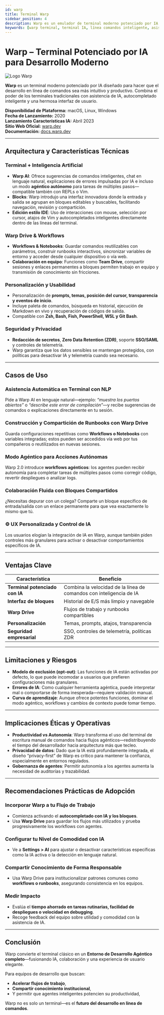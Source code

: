 ```yaml
---
id: warp
title: Terminal Warp
sidebar_position: 4
description: Warp es un emulador de terminal moderno potenciado por IA y Entorno de Desarrollo Agéntico que combina el poder tradicional de línea de comandos con asistencia IA inteligente y características de colaboración en equipo.
keywords: [warp terminal, terminal IA, línea comandos inteligente, asistente terminal IA, terminal desarrollador, IA línea comandos, colaboración terminal, terminal moderno]
---
```


# Warp – Terminal Potenciado por IA para Desarrollo Moderno

<img src="/img/artificial-intelligence/tools/warp.svg" alt="Logo Warp" class="ai-logo logo-warp" />

**Warp** es un terminal moderno potenciado por IA diseñado para hacer que el desarrollo en línea de comandos sea más intuitivo y productivo. Combina el poder de los terminales tradicionales con asistencia de IA, autocompletado inteligente y una hermosa interfaz de usuario.

**Disponibilidad de Plataforma:** macOS, Linux, Windows  
**Fecha de Lanzamiento:** 2020  
**Lanzamiento Características IA:** Abril 2023  
**Sitio Web Oficial:** [warp.dev](https://warp.dev)  
**Documentación:** [docs.warp.dev](https://docs.warp.dev)  

---

## Arquitectura y Características Técnicas

### Terminal + Inteligencia Artificial

- **Warp AI**: Ofrece sugerencias de comandos inteligentes, chat en lenguaje natural, explicaciones de errores impulsadas por IA e incluso un modo **agéntico autónomo** para tareas de múltiples pasos—compatible también con REPLs o Vim.  
- **Blocks**: Warp introdujo una interfaz innovadora donde la entrada y salida se agrupan en bloques editables y buscables, facilitando navegación, revisión y compartición.  
- **Edición estilo IDE**: Uso de interacciones con mouse, selección por cursor, atajos de Vim y autocompletados inteligentes directamente dentro de las líneas del terminal.  

### Warp Drive & Workflows

- **Workflows & Notebooks**: Guardar comandos reutilizables con parámetros, construir runbooks interactivos, sincronizar variables de entorno y acceder desde cualquier dispositivo o vía web.  
- **Colaboración en equipo**: Funciones como **Team Drive**, compartir sesiones y enlaces permanentes a bloques permiten trabajo en equipo y transmisión de conocimiento sin fricciones.  

### Personalización y Usabilidad

- Personalización de **prompts, temas, posición del cursor, transparencia y eventos de inicio**.  
- Incluye paleta de comandos, búsqueda en historial, ejecución de Markdown en vivo y recuperación de códigos de salida.  
- Compatible con **Zsh, Bash, Fish, PowerShell, WSL y Git Bash**.  

### Seguridad y Privacidad

- **Redacción de secretos**, **Zero Data Retention (ZDR)**, soporte **SSO/SAML** y controles de telemetría.  
- Warp garantiza que los datos sensibles se mantengan protegidos, con políticas para desactivar IA y telemetría cuando sea necesario.  

---

## Casos de Uso

### Asistencia Automática en Terminal con NLP
Pide a Warp AI en lenguaje natural—ejemplo: *“muestra los puertos abiertos”* o *“describe este error de compilación”*—y recibe sugerencias de comandos o explicaciones directamente en tu sesión.  

### Construcción y Compartición de Runbooks con Warp Drive
Guarda configuraciones repetitivas como **Workflows o Notebooks** con variables integradas; estos pueden ser accedidos vía web por tus compañeros o reutilizados en nuevas sesiones.  

### Modo Agéntico para Acciones Autónomas
Warp 2.0 introduce **workflows agénticos**: los agentes pueden recibir autonomía para completar tareas de múltiples pasos como corregir código, revertir despliegues o analizar logs.  

### Colaboración Fluida con Bloques Compartidos
¿Necesitas depurar con un colega? Comparte un bloque específico de entrada/salida con un enlace permanente para que vea exactamente lo mismo que tú.  

### ⚙️ UX Personalizada y Control de IA
Los usuarios elogian la integración de IA en Warp, aunque también piden controles más granulares para activar o desactivar comportamientos específicos de IA.  

---

## Ventajas Clave

| Característica            | Beneficio                                         |
|----------------------------|--------------------------------------------------|
| **Terminal potenciado con IA** | Combina la velocidad de la línea de comandos con inteligencia de IA |
| **Interfaz de bloques**   | Historial de E/S más limpio y navegable           |
| **Warp Drive**            | Flujos de trabajo y runbooks compartibles         |
| **Personalización**       | Temas, prompts, atajos, transparencia             |
| **Seguridad empresarial** | SSO, controles de telemetría, políticas ZDR       |

---

## Limitaciones y Riesgos

- **Modelo de exclusión (opt-out)**: Las funciones de IA están activadas por defecto, lo que puede incomodar a usuarios que prefieren configuraciones más granulares.  
- **Errores de IA**: Como cualquier herramienta agéntica, puede interpretar mal o comportarse de forma inesperada—requiere validación manual.  
- **Curva de aprendizaje**: Aunque ofrece potentes funciones, dominar el modo agéntico, workflows y cambios de contexto puede tomar tiempo.  

---

## Implicaciones Éticas y Operativas

- **Productividad vs Autonomía**: Warp transforma el uso del terminal de escritura manual de comandos hacia flujos agénticos—redistribuyendo el tiempo del desarrollador hacia arquitectura más que tecleo.  
- **Privacidad de datos**: Dado que la IA está profundamente integrada, el diseño “privacy-first” de Warp es crítico para mantener la confianza, especialmente en entornos regulados.  
- **Gobernanza de agentes**: Permitir autonomía a los agentes aumenta la necesidad de auditorías y trazabilidad.  

---

## Recomendaciones Prácticas de Adopción

### Incorporar Warp a tu Flujo de Trabajo
- Comienza activando el **autocompletado con IA y los bloques**.  
- Usa **Warp Drive** para guardar los flujos más utilizados y prueba progresivamente los workflows con agentes.  

### Configurar tu Nivel de Comodidad con IA
- Ve a **Settings > AI** para ajustar o desactivar características específicas como la IA activa o la detección en lenguaje natural.  

### Compartir Conocimiento de Forma Responsable
- Usa Warp Drive para institucionalizar patrones comunes como **workflows o runbooks**, asegurando consistencia en los equipos.  

### Medir Impacto
- Evalúa el **tiempo ahorrado en tareas rutinarias, facilidad de despliegues o velocidad en debugging**.  
- Recoge feedback del equipo sobre utilidad y comodidad con la asistencia de IA.  

---

## Conclusión

Warp convierte el terminal clásico en un **Entorno de Desarrollo Agéntico completo**—fusionando IA, colaboración y una experiencia de usuario elegante.  

Para equipos de desarrollo que buscan:  
- **Acelerar flujos de trabajo**,  
- **Compartir conocimiento institucional**,  
- Y permitir que agentes inteligentes potencien su productividad,  

Warp no es solo un terminal—es el **futuro del desarrollo en línea de comandos**.  
